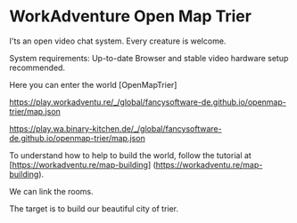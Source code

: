 # WorkAdventure Open Map Trier

I'ts an open video chat system. Every creature is welcome.

System requirements:
Up-to-date Browser and stable video hardware setup recommended.


Here you can enter the world [OpenMapTrier]

https://play.workadventu.re/_/global/fancysoftware-de.github.io/openmap-trier/map.json

https://play.wa.binary-kitchen.de/_/global/fancysoftware-de.github.io/openmap-trier/map.json

To understand how to help to build the world, follow the tutorial at [https://workadventu.re/map-building]
(https://workadventu.re/map-building).

We can link the rooms. 

The target is to build our beautiful city of trier. 